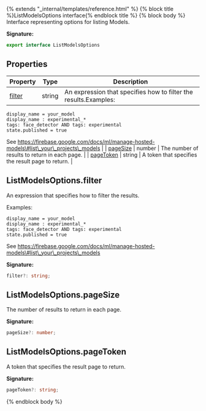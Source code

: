 {% extends "_internal/templates/reference.html" %}
{% block title %}ListModelsOptions interface{% endblock title %}
{% block body %}
Interface representing options for listing Models.

<b>Signature:</b>

```typescript
export interface ListModelsOptions 
```

## Properties

|  Property | Type | Description |
|  --- | --- | --- |
|  [filter](./firebase-admin.machine-learning.listmodelsoptions.md#listmodelsoptionsfilter) | string | An expression that specifies how to filter the results.<!-- -->Examples:
```
display_name = your_model
display_name : experimental_*
tags: face_detector AND tags: experimental
state.published = true

```
See https://firebase.google.com/docs/ml/manage-hosted-models\#list\_your\_projects\_models |
|  [pageSize](./firebase-admin.machine-learning.listmodelsoptions.md#listmodelsoptionspagesize) | number | The number of results to return in each page. |
|  [pageToken](./firebase-admin.machine-learning.listmodelsoptions.md#listmodelsoptionspagetoken) | string | A token that specifies the result page to return. |

## ListModelsOptions.filter

An expression that specifies how to filter the results.

Examples:

```
display_name = your_model
display_name : experimental_*
tags: face_detector AND tags: experimental
state.published = true

```
See https://firebase.google.com/docs/ml/manage-hosted-models\#list\_your\_projects\_models

<b>Signature:</b>

```typescript
filter?: string;
```

## ListModelsOptions.pageSize

The number of results to return in each page.

<b>Signature:</b>

```typescript
pageSize?: number;
```

## ListModelsOptions.pageToken

A token that specifies the result page to return.

<b>Signature:</b>

```typescript
pageToken?: string;
```
{% endblock body %}
